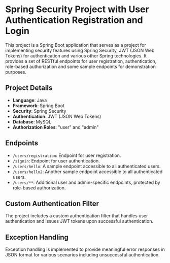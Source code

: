 # Spring Security Project with User Authentication Registration and Login

This project is a Spring Boot application that serves as a project for implementing security features using Spring Security, 
JWT (JSON Web Tokens) for authentication and various other Spring technologies. It provides a set of RESTful endpoints for 
user registration, authentication, role-based authorization and some sample endpoints for demonstration purposes.

## Project Details

- **Language**: Java
- **Framework**: Spring Boot
- **Security**: Spring Security
- **Authentication**: JWT (JSON Web Tokens)
- **Database**: MySQL
- **Authorization Roles**: "user" and "admin"

## Endpoints

- `/users/registration`: Endpoint for user registration.
- `/signin`: Endpoint for user authentication.
- `/users/hello`: A sample endpoint accessible to all authenticated users.
- `/users/hello2`: Another sample endpoint accessible to all authenticated users.
- `/users/**`: Additional user and admin-specific endpoints, protected by role-based authorization.

  
## Custom Authentication Filter

The project includes a custom authentication filter that handles user authentication and issues JWT tokens upon successful authentication.

## Exception Handling

Exception handling is implemented to provide meaningful error responses in JSON format for various scenarios including unsuccessful authentication.
